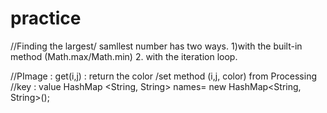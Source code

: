 # practice

//Finding the largest/ samllest number has two ways. 1)with the built-in method (Math.max/Math.min) 2. with the iteration loop. 

//PImage : get(i,j) : return the color /set method (i,j, color) from Processing
//key : value 
 HashMap <String, String> names= new HashMap<String, String>();
 
